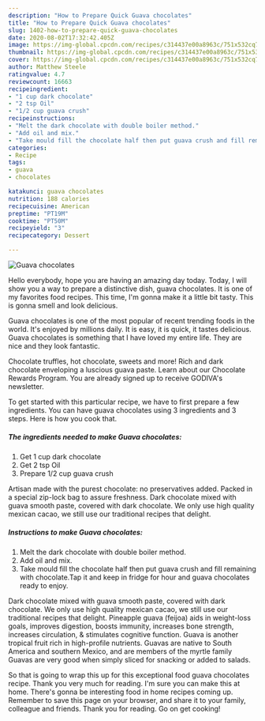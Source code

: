 ```yaml
---
description: "How to Prepare Quick Guava chocolates"
title: "How to Prepare Quick Guava chocolates"
slug: 1402-how-to-prepare-quick-guava-chocolates
date: 2020-08-02T17:32:42.405Z
image: https://img-global.cpcdn.com/recipes/c314437e00a8963c/751x532cq70/guava-chocolates-recipe-main-photo.jpg
thumbnail: https://img-global.cpcdn.com/recipes/c314437e00a8963c/751x532cq70/guava-chocolates-recipe-main-photo.jpg
cover: https://img-global.cpcdn.com/recipes/c314437e00a8963c/751x532cq70/guava-chocolates-recipe-main-photo.jpg
author: Matthew Steele
ratingvalue: 4.7
reviewcount: 16663
recipeingredient:
- "1 cup dark chocolate"
- "2 tsp Oil"
- "1/2 cup guava crush"
recipeinstructions:
- "Melt the dark chocolate with double boiler method."
- "Add oil and mix."
- "Take mould fill the chocolate half then put guava crush and fill remaining with chocolate.Tap it and keep in fridge for hour and guava chocolates ready to enjoy."
categories:
- Recipe
tags:
- guava
- chocolates

katakunci: guava chocolates 
nutrition: 188 calories
recipecuisine: American
preptime: "PT19M"
cooktime: "PT50M"
recipeyield: "3"
recipecategory: Dessert

---
```



![Guava chocolates](https://img-global.cpcdn.com/recipes/c314437e00a8963c/751x532cq70/guava-chocolates-recipe-main-photo.jpg)

Hello everybody, hope you are having an amazing day today. Today, I will show you a way to prepare a distinctive dish, guava chocolates. It is one of my favorites food recipes. This time, I'm gonna make it a little bit tasty. This is gonna smell and look delicious.

Guava chocolates is one of the most popular of recent trending foods in the world. It's enjoyed by millions daily. It is easy, it is quick, it tastes delicious. Guava chocolates is something that I have loved my entire life. They are nice and they look fantastic.

Chocolate truffles, hot chocolate, sweets and more! Rich and dark chocolate enveloping a luscious guava paste. Learn about our Chocolate Rewards Program. You are already signed up to receive GODIVA&#39;s newsletter.


To get started with this particular recipe, we have to first prepare a few ingredients. You can have guava chocolates using 3 ingredients and 3 steps. Here is how you cook that.

<!--inarticleads1-->

##### The ingredients needed to make Guava chocolates:

1. Get 1 cup dark chocolate
1. Get 2 tsp Oil
1. Prepare 1/2 cup guava crush


Artisan made with the purest chocolate: no preservatives added. Packed in a special zip-lock bag to assure freshness. Dark chocolate mixed with guava smooth paste, covered with dark chocolate. We only use high quality mexican cacao, we still use our traditional recipes that delight. 

<!--inarticleads2-->

##### Instructions to make Guava chocolates:

1. Melt the dark chocolate with double boiler method.
1. Add oil and mix.
1. Take mould fill the chocolate half then put guava crush and fill remaining with chocolate.Tap it and keep in fridge for hour and guava chocolates ready to enjoy.


Dark chocolate mixed with guava smooth paste, covered with dark chocolate. We only use high quality mexican cacao, we still use our traditional recipes that delight. Pineapple guava (feijoa) aids in weight-loss goals, improves digestion, boosts immunity, increases bone strength, increases circulation, &amp; stimulates cognitive function. Guava is another tropical fruit rich in high-profile nutrients. Guavas are native to South America and southern Mexico, and are members of the myrtle family Guavas are very good when simply sliced for snacking or added to salads. 

So that is going to wrap this up for this exceptional food guava chocolates recipe. Thank you very much for reading. I'm sure you can make this at home. There's gonna be interesting food in home recipes coming up. Remember to save this page on your browser, and share it to your family, colleague and friends. Thank you for reading. Go on get cooking!
